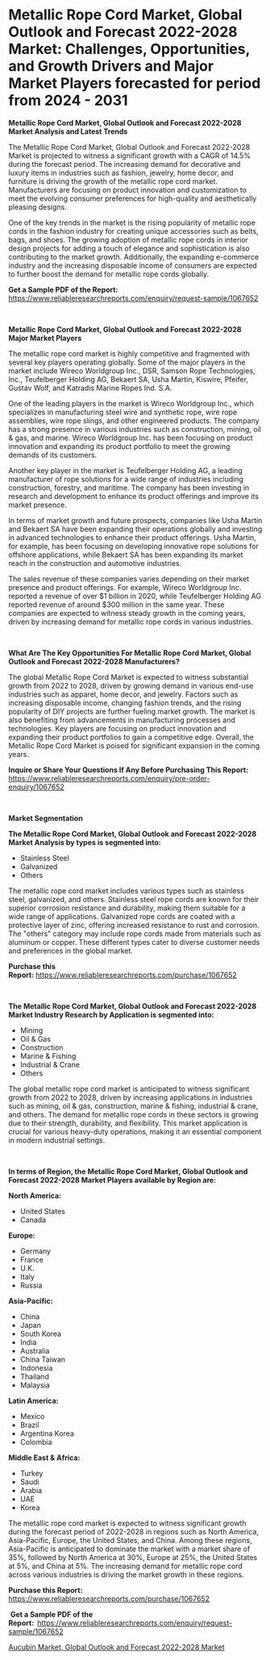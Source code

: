 <p><h1>Metallic Rope Cord Market, Global Outlook and Forecast 2022-2028 Market: Challenges, Opportunities, and Growth Drivers and Major Market Players forecasted for period from 2024 - 2031</h1></p><p><strong>Metallic Rope Cord Market, Global Outlook and Forecast 2022-2028 Market Analysis and Latest Trends</strong></p>
<p><p>The Metallic Rope Cord Market, Global Outlook and Forecast 2022-2028 Market is projected to witness a significant growth with a CAGR of 14.5% during the forecast period. The increasing demand for decorative and luxury items in industries such as fashion, jewelry, home decor, and furniture is driving the growth of the metallic rope cord market. Manufacturers are focusing on product innovation and customization to meet the evolving consumer preferences for high-quality and aesthetically pleasing designs.</p><p>One of the key trends in the market is the rising popularity of metallic rope cords in the fashion industry for creating unique accessories such as belts, bags, and shoes. The growing adoption of metallic rope cords in interior design projects for adding a touch of elegance and sophistication is also contributing to the market growth. Additionally, the expanding e-commerce industry and the increasing disposable income of consumers are expected to further boost the demand for metallic rope cords globally.</p></p>
<p><strong>Get a Sample PDF of the Report:&nbsp;</strong> <a href="https://www.reliableresearchreports.com/enquiry/request-sample/1067652">https://www.reliableresearchreports.com/enquiry/request-sample/1067652</a></p>
<p>&nbsp;</p>
<p><strong>Metallic Rope Cord Market, Global Outlook and Forecast 2022-2028 Major Market Players</strong></p>
<p><p>The metallic rope cord market is highly competitive and fragmented with several key players operating globally. Some of the major players in the market include Wireco Worldgroup Inc., DSR, Samson Rope Technologies, Inc., Teufelberger Holding AG, Bekaert SA, Usha Martin, Kiswire, Pfeifer, Gustav Wolf, and Katradis Marine Ropes Ind. S.A.</p><p>One of the leading players in the market is Wireco Worldgroup Inc., which specializes in manufacturing steel wire and synthetic rope, wire rope assemblies, wire rope slings, and other engineered products. The company has a strong presence in various industries such as construction, mining, oil & gas, and marine. Wireco Worldgroup Inc. has been focusing on product innovation and expanding its product portfolio to meet the growing demands of its customers.</p><p>Another key player in the market is Teufelberger Holding AG, a leading manufacturer of rope solutions for a wide range of industries including construction, forestry, and maritime. The company has been investing in research and development to enhance its product offerings and improve its market presence.</p><p>In terms of market growth and future prospects, companies like Usha Martin and Bekaert SA have been expanding their operations globally and investing in advanced technologies to enhance their product offerings. Usha Martin, for example, has been focusing on developing innovative rope solutions for offshore applications, while Bekaert SA has been expanding its market reach in the construction and automotive industries.</p><p>The sales revenue of these companies varies depending on their market presence and product offerings. For example, Wireco Worldgroup Inc. reported a revenue of over $1 billion in 2020, while Teufelberger Holding AG reported revenue of around $300 million in the same year. These companies are expected to witness steady growth in the coming years, driven by increasing demand for metallic rope cords in various industries.</p></p>
<p>&nbsp;</p>
<p><strong>What Are The Key Opportunities For Metallic Rope Cord Market, Global Outlook and Forecast 2022-2028 Manufacturers?</strong></p>
<p><p>The global Metallic Rope Cord Market is expected to witness substantial growth from 2022 to 2028, driven by growing demand in various end-use industries such as apparel, home decor, and jewelry. Factors such as increasing disposable income, changing fashion trends, and the rising popularity of DIY projects are further fueling market growth. The market is also benefiting from advancements in manufacturing processes and technologies. Key players are focusing on product innovation and expanding their product portfolios to gain a competitive edge. Overall, the Metallic Rope Cord Market is poised for significant expansion in the coming years.</p></p>
<p><strong>Inquire or Share Your Questions If Any Before Purchasing This Report:</strong> <a href="https://www.reliableresearchreports.com/enquiry/pre-order-enquiry/1067652">https://www.reliableresearchreports.com/enquiry/pre-order-enquiry/1067652</a></p>
<p>&nbsp;</p>
<p><strong>Market Segmentation</strong></p>
<p><strong>The Metallic Rope Cord Market, Global Outlook and Forecast 2022-2028 Market Analysis by types is segmented into:</strong></p>
<p><ul><li>Stainless Steel</li><li>Galvanized</li><li>Others</li></ul></p>
<p><p>The metallic rope cord market includes various types such as stainless steel, galvanized, and others. Stainless steel rope cords are known for their superior corrosion resistance and durability, making them suitable for a wide range of applications. Galvanized rope cords are coated with a protective layer of zinc, offering increased resistance to rust and corrosion. The "others" category may include rope cords made from materials such as aluminum or copper. These different types cater to diverse customer needs and preferences in the global market.</p></p>
<p><strong>Purchase this Report:&nbsp;</strong><a href="https://www.reliableresearchreports.com/purchase/1067652">https://www.reliableresearchreports.com/purchase/1067652</a></p>
<p>&nbsp;</p>
<p><strong>The Metallic Rope Cord Market, Global Outlook and Forecast 2022-2028 Market Industry Research by Application is segmented into:</strong></p>
<p><ul><li>Mining</li><li>Oil & Gas</li><li>Construction</li><li>Marine & Fishing</li><li>Industrial & Crane</li><li>Others</li></ul></p>
<p><p>The global metallic rope cord market is anticipated to witness significant growth from 2022 to 2028, driven by increasing applications in industries such as mining, oil & gas, construction, marine & fishing, industrial & crane, and others. The demand for metallic rope cords in these sectors is growing due to their strength, durability, and flexibility. This market application is crucial for various heavy-duty operations, making it an essential component in modern industrial settings.</p></p>
<p>&nbsp;</p>
<p><strong>In terms of Region, the Metallic Rope Cord Market, Global Outlook and Forecast 2022-2028 Market Players available by Region are:</strong></p>
<p>
    <p> <strong> North America: </strong>
        <ul>
            <li>United States</li>
            <li>Canada</li>
        </ul>
        </p> 
    <p> <strong> Europe: </strong>
        <ul>
            <li>Germany</li>
            <li>France</li>
            <li>U.K.</li>
            <li>Italy</li>
            <li>Russia</li>
        </ul>
        </p> 
    <p> <strong> Asia-Pacific: </strong>
        <ul>
            <li>China</li>
            <li>Japan</li>
            <li>South Korea</li>
            <li>India</li>
            <li>Australia</li>
            <li>China Taiwan</li>
            <li>Indonesia</li>
            <li>Thailand</li>
            <li>Malaysia</li>
        </ul>
        </p> 
    <p> <strong> Latin America: </strong>
        <ul>
            <li>Mexico</li>
            <li>Brazil</li>
            <li>Argentina Korea</li>
            <li>Colombia</li>
        </ul>
        </p> 
    <p> <strong> Middle East & Africa: </strong>
        <ul>
            <li>Turkey</li>
            <li>Saudi</li>
            <li>Arabia</li>
            <li>UAE</li>
            <li>Korea</li>
        </ul>
    </p>
    </p>
<p><p>The metallic rope cord market is expected to witness significant growth during the forecast period of 2022-2028 in regions such as North America, Asia-Pacific, Europe, the United States, and China. Among these regions, Asia-Pacific is anticipated to dominate the market with a market share of 35%, followed by North America at 30%, Europe at 25%, the United States at 5%, and China at 5%. The increasing demand for metallic rope cord across various industries is driving the market growth in these regions.</p></p>
<p><strong>Purchase this Report: </strong><a href="https://www.reliableresearchreports.com/purchase/1067652">https://www.reliableresearchreports.com/purchase/1067652</a></p>
<p>&nbsp;<strong>Get a Sample PDF of the Report:&nbsp;&nbsp;</strong><a href="https://www.reliableresearchreports.com/enquiry/request-sample/1067652">https://www.reliableresearchreports.com/enquiry/request-sample/1067652</a></p>
<p><strong></strong></p>
<p><p><a href="https://github.com/redneck06/Market-Research-Report-List-1/blob/main/aucubin-market-global-outlook-and-forecast-2022-2028-market.md">Aucubin Market, Global Outlook and Forecast 2022-2028 Market</a></p></p>